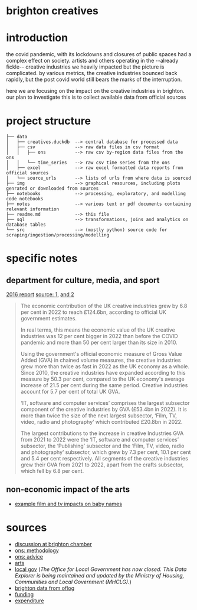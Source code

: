 brighton creatives
===
# introduction
the covid pandemic, with its lockdowns and closures of public spaces had a complex effect on society. artists and others operating in the --already fickle-- creative industries we heavily impacted but the picture is complicated. by various metrics, the creative industries bounced back rapidly, but the post covid world still bears the marks of the interruption.

here we are focusing on the impact on the creative industries in brighton. our plan to investigate this is to collect available data from official sources

# project structure
```
├── data
│   ├── creatives.duckdb  --> central database for processed data
│   ├── csv               --> raw data files in csv format
│   │   ├── ons           --> raw csv by-region data files from the ons
│   │   └── time_series   --> raw csv time series from the ons 
│   ├── excel             --> raw excel formatted data reports from official sources
│   └── source_urls       --> lists of urls from where data is sourced
├── img                   --> graphical resources, including plots genrated or downloaded from sources
├── notebooks             --> processing, exploratory, and modelling code notebooks
├── notes                 --> various text or pdf documents containing relevant information 
├── readme.md             --> this file
├── sql                   --> transformations, joins and analytics on database tables
└── src                   --> (mostly python) source code for scraping/ingestion/processing/modelling
```


# specific notes 

## department for culture, media, and sport
[2016 report](https://assets.publishing.service.gov.uk/media/5a802de7e5274a2e87db850b/DCMS_Statistical_Handbook_-_28_September_2016.pdf)
[source: 1](https://www.thecreativeindustries.co.uk/facts-figures/creative-industries-add-ps124bn-of-value-to-uk), [and 2](https://www.gov.uk/government/statistics/dcms-and-digital-sector-gva-2022-provisional/dcms-sectors-economic-estimates-gross-value-added-2022-provisional)
> The economic contribution of the UK creative industries grew by 6.8 per cent in 2022 to reach £124.6bn, according to official UK government estimates.
> 
> In real terms, this means the economic value of the UK creative industries was 12 per cent bigger in 2022 than before the COVID pandemic and more than 50 per cent larger than its size in 2010.
> 
> Using the government's official economic measure of Gross Value Added (GVA) in chained volume measures, the creative industries grew more than twice as fast in 2022 as the UK economy as a whole. Since 2010, the creative industries have expanded according to this measure by 50.3 per cent, compared to the UK economy's average increase of 21.5 per cent during the same period. Creative industries account for 5.7 per cent of total UK GVA.
> 
> ‘IT, software and computer services’ comprises the largest subsector component of the creative industries by GVA (£53.4bn in 2022). It is more than twice the size of the next largest subsector, ‘Film, TV, video, radio and photography’ which contributed £20.8bn in 2022.
> 
> The largest contributions to the increase in creative Industries GVA from 2021 to 2022 were the ‘IT, software and computer services’ subsector, the ‘Publishing’ subsector and the ‘Film, TV, video, radio and photography’ subsector, which grew by 7.3 per cent, 10.1 per cent and 5.4 per cent respectively. All segments of the creative industries grew their GVA from 2021 to 2022, apart from the crafts subsector, which fell by 6.8 per cent.

## non-economic impact of the arts
- [example film and tv impacts on baby names](https://www.ons.gov.uk/peoplepopulationandcommunity/birthsdeathsandmarriages/livebirths/articles/fromstarwarstothekardashianstheculturalinfluencesthatcouldbedrivingbabynametrends/2022-10-05)


# sources

- [discussion at brighton chamber](https://www.brightonchamber.co.uk/blog/the-big-debate-is-brightons-creative-sector-an-undervalued-powerhouse)
- [ons: methodology](https://oflog.data.gov.uk/methodology?area=BN1+1ND)
- [ons: advice](https://blog.ons.gov.uk/2024/03/26/local-data-at-your-fingertips/)
- [arts](https://lginform.local.gov.uk/dataAndReports/search/3676?text=arts)
- [local gov](https://lginform.local.gov.uk) (*The Office for Local Government has now closed. This Data Explorer is being maintained and updated by the Ministry of Housing, Communities and Local Government (MHCLG).*)
- [brighton data from oflog](https://oflog.data.gov.uk/planning?area=BN1+1ND)
- [funding](https://reports.esd.org.uk/share/map)
- [expenditure](https://lginform.local.gov.uk/dataAndReports/explorer/6605?text=arts&metricType=6605&area=E10000008%2CAllLaInUK&period=latest)

